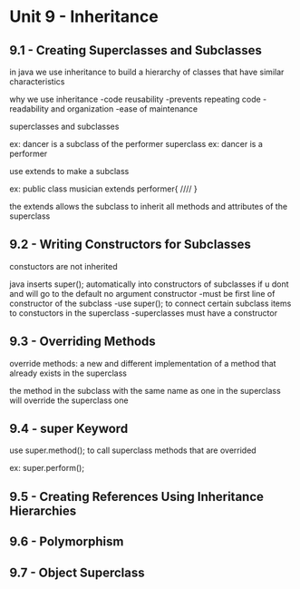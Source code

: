 # Unit 9 - Inheritance

## 9.1 - Creating Superclasses and Subclasses

in java we use inheritance to build a hierarchy of classes that have similar characteristics

why we use inheritance
-code reusability
-prevents repeating code
-readability and organization
-ease of maintenance

superclasses and subclasses

ex: dancer is a subclass of the performer superclass
ex: dancer is a performer

use extends to make a subclass

ex: public class musician extends performer{
    ////
}

the extends allows the subclass to inherit all methods and attributes of the superclass 

## 9.2 - Writing Constructors for Subclasses

constuctors are not inherited

java inserts super(); automatically into constructors of subclasses if u dont and will go to the default no argument constructor
-must be first line of constructor of the subclass
-use super(); to connect certain subclass items to constuctors in the superclass
-superclasses must have a constructor

## 9.3 - Overriding Methods

override methods: a new and different implementation of a method that already exists in the superclass

the method in the subclass with the same name as one in the superclass will override the superclass one

## 9.4 - super Keyword

use super.method(); to call superclass methods that are overrided

ex: super.perform();

## 9.5 - Creating References Using Inheritance Hierarchies

## 9.6 - Polymorphism

## 9.7 - Object Superclass
